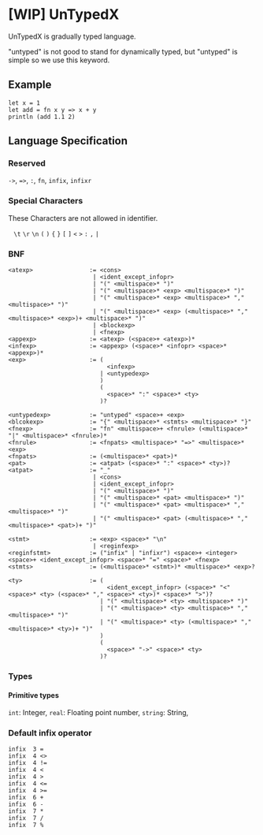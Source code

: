 # [WIP] UnTypedX
UnTypedX is gradually typed language.

"untyped" is not good to stand for dynamically typed, but "untyped" is simple so we use this keyword.

## Example
```
let x = 1
let add = fn x y => x + y
println (add 1.1 2)
```

## Language Specification
### Reserved
`->`, `=>`, `:`, `fn`, `infix`, `infixr`
### Special Characters
These Characters are not allowed in identifier.

` ` `\t` `\r` `\n` `(` `)` `{` `}` `[` `]` `<` `>` `:` `,` `|`

### BNF
```
<atexp>                := <cons>
                        | <ident_except_infopr>
                        | "(" <multispace>* ")"
                        | "(" <multispace>* <exp> <multispace>* ")"
                        | "(" <multispace>* <exp> <multispace>* "," <multispace>* ")"
                        | "(" <multispace>* <exp> (<multispace>* "," <multispace>* <exp>)+ <multispace>* ")"
                        | <blockexp>
                        | <fnexp>
<appexp>               := <atexp> (<space>+ <atexp>)*
<infexp>               := <appexp> (<space>* <infopr> <space>* <appexp>)*
<exp>                  := (
                            <infexp>
                          | <untypedexp>
                          )
                          (
                            <space>* ":" <space>* <ty>
                          )?

<untypedexp>           := "untyped" <space>+ <exp>
<blcokexp>             := "{" <multispace>* <stmts> <multispace>* "}"
<fnexp>                := "fn" <multispace>+ <fnrule> (<multispace>* "|" <multispace>* <fnrule>)*
<fnrule>               := <fnpats> <multispace>* "=>" <multispace>* <exp>
<fnpats>               := (<multispace>* <pat>)*
<pat>                  := <atpat> (<space>* ":" <space>* <ty>)?
<atpat>                := "_"
                        | <cons>
                        | <ident_except_infopr>
                        | "(" <multispace>* ")"
                        | "(" <multispace>* <pat> <multispace>* ")"
                        | "(" <multispace>* <pat> <multispace>* "," <multispace>* ")"
                        | "(" <multispace>* <pat> (<multispace>* "," <multispace>* <pat>)+ ")"

<stmt>                 := <exp> <space>* "\n"
                        | <reginfexp>
<reginfstmt>           := ("infix" | "infixr") <space>+ <integer> <space>+ <ident_except_infopr> <space>* "=" <space>* <fnexp>
<stmts>                := (<multispace>* <stmt>)* <multispace>* <exp>?

<ty>                   := (
                            <ident_except_infopr> (<space>* "<" <space>* <ty> (<space>* "," <space>* <ty>)* <space>* ">")?
                          | "(" <multispace>* <ty> <multispace>* ")"
                          | "(" <multispace>* <ty> <multispace>* "," <multispace>* ")"
                          | "(" <multispace>* <ty> (<multispace>* "," <multispace>* <ty>)+ ")"
                          )
                          (
                            <space>* "->" <space>* <ty>
                          )?
```

### Types
#### Primitive types
`int`: Integer,
`real`: Floating point number,
`string`: String,

### Default infix operator
```
infix  3 =
infix  4 <>
infix  4 !=
infix  4 <
infix  4 >
infix  4 <=
infix  4 >=
infix  6 +
infix  6 -
infix  7 *
infix  7 /
infix  7 %
```
